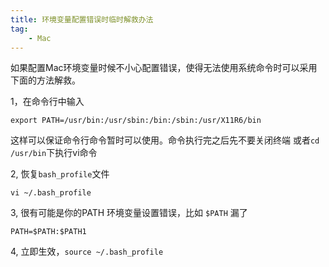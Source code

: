```yaml
---
title: 环境变量配置错误时临时解救办法
tag:
	- Mac
---
```


如果配置Mac环境变量时候不小心配置错误，使得无法使用系统命令时可以采用下面的方法解救。

1，在命令行中输入
```
export PATH=/usr/bin:/usr/sbin:/bin:/sbin:/usr/X11R6/bin
```
这样可以保证命令行命令暂时可以使用。命令执行完之后先不要关闭终端
或者`cd /usr/bin`下执行vi命令

2, 恢复`bash_profile`文件
```
vi ~/.bash_profile 
```

3, 很有可能是你的PATH 环境变量设置错误，比如 `$PATH` 漏了
```
PATH=$PATH:$PATH1
```

4, 立即生效，`source ~/.bash_profile`

